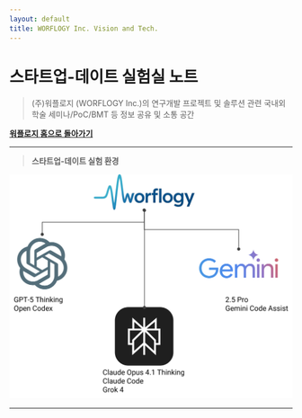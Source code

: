 ```yaml
---
layout: default
title: WORFLOGY Inc. Vision and Tech.
---
```


# 스타트업-데이트 실험실 노트

> (주)워플로지 (WORFLOGY Inc.)의 연구개발 프로젝트 및 솔루션 관련 국내외 학술 세미나/PoC/BMT 등 정보 공유 및 소통 공간

[**워플로지 홈으로 돌아가기**](https://worflogy.com)

---

> **스타트업-데이트 실험 환경**

![실험 환경](experimental_ENV.png)

---

<script src="https://giscus.app/client.js"
        data-repo="hamnYK/WorfBS"
        data-repo-id="R_kgDOP1voKQ"
        data-category="Announcements"
        data-category-id="DIC_kwDOP1voKc4Cv0rD"
        data-mapping="pathname"
        data-strict="0"
        data-reactions-enabled="1"
        data-emit-metadata="0"
        data-input-position="bottom"
        data-theme="light"
        data-lang="ko"
        crossorigin="anonymous"
        async>
</script>
